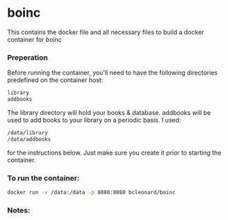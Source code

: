 # boinc

This contains the docker file and all necessary files to build a docker container for boinc

### Preperation
Before running the container, you'll need to have the following directories predefined on the container host:
```sh
library
addbooks
```
The library directory will hold your books & database.  addbooks will be used to add books to your library on a periodic basis.  I used:
```sh
/data/library
/data/addbooks
```
for the instructions below.  Just make sure you create it prior to starting the container.
### To run the container:
```sh
docker run -v /data:/data -p 8080:8080 bcleonard/boinc
```
### Notes:
